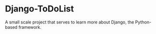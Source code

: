 # Django-ToDoList
A small scale project that serves to learn more about Django, the Python-based framework.
